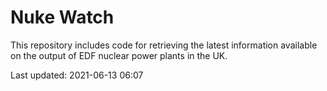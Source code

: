 # Nuke Watch

This repository includes code for retrieving the latest information available on the output of EDF nuclear power plants in the UK.

Last updated: 2021-06-13 06:07